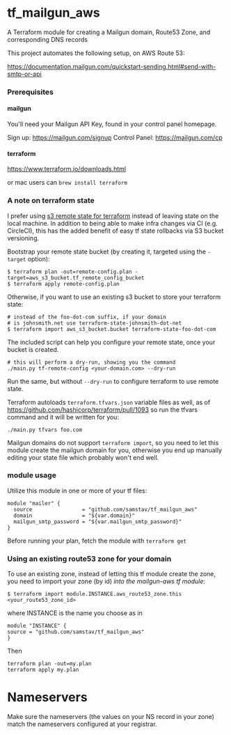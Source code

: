 # tf_mailgun_aws
A Terraform module for creating a Mailgun domain, Route53 Zone, and corresponding DNS records

This project automates the following setup, on AWS Route 53:

https://documentation.mailgun.com/quickstart-sending.html#send-with-smtp-or-api


### Prerequisites

#### mailgun

You'll need your Mailgun API Key, found in your control panel homepage. 

Sign up: https://mailgun.com/signup
Control Panel: https://mailgun.com/cp

#### terraform

https://www.terraform.io/downloads.html

or mac users can `brew install terraform`

### A note on terraform state

I prefer using [s3 remote state for terraform](https://www.terraform.io/docs/state/remote/s3.html) instead of leaving state on the local machine. In addition to being able to make infra changes via CI (e.g. CircleCI), this has the added benefit of easy tf state rollbacks via S3 bucket versioning.

Bootstrap your remote state bucket (by creating it, targeted using the `-target` option):

```
$ terraform plan -out=remote-config.plan -target=aws_s3_bucket.tf_remote_config_bucket
$ terraform apply remote-config.plan
```

Otherwise, if you want to use an existing s3 bucket to store your terraform state:

```
# instead of the foo-dot-com suffix, if your domain
# is johnsmith.net use terraform-state-johnsmith-dot-net
$ terraform import aws_s3_bucket.bucket terraform-state-foo-dot-com
```

The included script can help you configure your remote state, once your bucket is created.

```
# this will perform a dry-run, showing you the command
./main.py tf-remote-config <your-domain.com> --dry-run
```

Run the same, but without `--dry-run` to configure terraform to use remote state.

Terraform autoloads `terraform.tfvars.json` variable files as well,
as of https://github.com/hashicorp/terraform/pull/1093
so run the tfvars command and it will be written for you:

```
./main.py tfvars foo.com
```

Mailgun domains do not support `terraform import`, so you need to let this module
create the mailgun domain for you, otherwise you end up manually editing your
state file which probably won't end well.

### module usage

Utilize this module in one or more of your tf files:

```hcl
module "mailer" {
  source                = "github.com/samstav/tf_mailgun_aws"
  domain                = "${var.domain}"
  mailgun_smtp_password = "${var.mailgun_smtp_password}"
}
```

Before running your plan, fetch the module with `terraform get`


### Using an existing route53 zone for your domain

To use an existing zone, instead of letting this tf module create the zone,
you need to import your zone (by id) *into the mailgun-aws tf module*:

```
$ terraform import module.INSTANCE.aws_route53_zone.this <your_route53_zone_id>
```

where INSTANCE is the name you choose as in

```hcl
module "INSTANCE" {
source = "github.com/samstav/tf_mailgun_aws"
}
```

Then

```
terraform plan -out=my.plan
terraform apply my.plan
```

# Nameservers

Make sure the nameservers (the values on your NS record in your zone) match the nameservers configured at your registrar.
